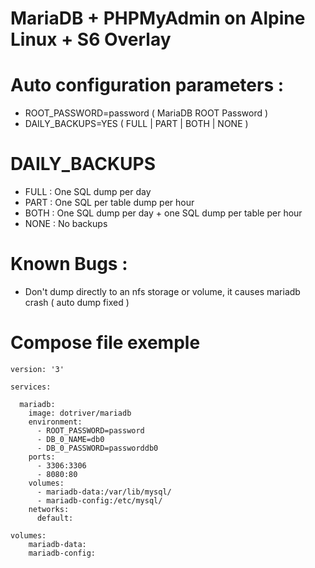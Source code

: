 # MariaDB + PHPMyAdmin on Alpine Linux + S6 Overlay

# Auto configuration parameters :

- ROOT_PASSWORD=password ( MariaDB ROOT Password )
- DAILY_BACKUPS=YES ( FULL | PART | BOTH | NONE )
# DAILY_BACKUPS
- FULL : One SQL dump per day 
- PART : One SQL per table dump per hour 
- BOTH : One SQL dump per day + one SQL dump per table per hour
- NONE : No backups

# Known Bugs :
- Don't dump directly to an nfs storage or volume, it causes mariadb crash ( auto dump fixed )

# Compose file exemple

```
version: '3'

services:

  mariadb:
    image: dotriver/mariadb
    environment:
      - ROOT_PASSWORD=password
      - DB_0_NAME=db0
      - DB_0_PASSWORD=passworddb0
    ports:
      - 3306:3306
      - 8080:80
    volumes:
      - mariadb-data:/var/lib/mysql/
      - mariadb-config:/etc/mysql/
    networks:
      default:
    
volumes:
    mariadb-data:
    mariadb-config:

```